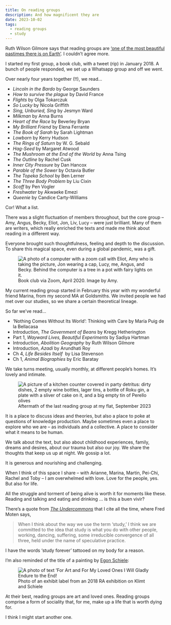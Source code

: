 ```yaml
---
title: On reading groups
description: And how magnificent they are 
date: 2023-10-02
tags:
  - reading groups
  - study  
---
```


Ruth Wilson Gilmore says that reading groups are [‘one of the most beautiful pastimes there is on Earth’](https://onbeing.org/programs/ruth-wilson-gilmore-where-life-is-precious-life-is-precious/). I couldn’t agree more.

I started my first group, a book club, with a tweet (rip) in January 2018. A bunch of people responded, we set up a Whatsapp group and off we went. 

Over nearly four years together (!!), we read… 

- *Lincoln in the Bardo* by George Saunders
- *How to survive the plague* by David France
- *Flights* by Olga Tokarczuk
- *So Lucky* by Nicola Griffith
- *Sing, Unburied, Sing* by Jesmyn Ward
- *Milkman* by Anna Burns
- *Heart of the Race* by Beverley Bryan
- *My Brilliant Friend* by Elena Ferrante
- *The Book of Sarah* by Sarah Lightman
- *Lowborn* by Kerry Hudson
- *The Rings of Saturn* by W. G. Sebald
- *Hag-Seed* by Margaret Atwood
- *The Mushroom at the End of the World* by Anna Tsing
- *The Outline* by Rachel Cusk
- *Inner City Pressure* by Dan Hancox
- *Parable of the Sower* by Octavia Butler
- *The Topeka School* by Ben Lerner
- *The Three Body Problem* by Liu Cixin
- *Scoff* by Pen Vogler
- *Freshwater* by Akwaeke Emezi
- *Queenie* by Candice Carty-Williams 

Cor! What a list.

There was a slight fluctuation of members throughout, but the core group – Amy, Angus, Becky, Eliot, Jon, Liv, Lucy – were just brilliant. Many of them are writers, which really enriched the texts and made me think about reading in a different way. 

Everyone brought such thoughtfulness, feeling and depth to the discussion. To share this magical space, even during a global pandemic, was a gift. 

<figure>
  <img src="https://d2w9rnfcy7mm78.cloudfront.net/23919960/original_d0a3a3c909e964878dd77ffc73c3cbde.jpg?1696162296?bc=0" alt="A photo of a computer with a zoom call with Eliot, Amy who is taking the picture, Jon wearing a cap, Lucy, me, Angus, and Becky. Behind the computer is a tree in a pot with fairy lights on it.">
  <figcaption class="small-text">Book club via Zoom, April 2020. Image by Amy.</figcaption>
</figure>

My current reading group started in February this year with my wonderful friend Marina, from my second MA at Goldsmiths. We invited people we had met over our studies, so we share a certain theoretical lineage. 

So far we’ve read… 

- ‘Nothing Comes Without Its World’: Thinking with Care by María Puig de la Bellacasa
- Introduction, *The Government of Beans* by Kregg Hetherington
- Part 1, *Wayward Lives, Beautiful Experiments* by Sadiya Hartman
- Introduction, *Abolition Geography* by Ruth Wilson Gilmore
- Introduction, *Azadi* by Arundhati Roy
- Ch 4, *Life Besides Itself* &nbsp;by Lisa Stevenson
- Ch 1, *Animal Biographies* by Eric Baratay

We take turns meeting, usually monthly, at different people’s homes. It’s lovely and intimate.

<figure>
  <img src="https://d2w9rnfcy7mm78.cloudfront.net/23919961/original_67494b12ca91842c77607daf03dcdc53.jpg?1696162301?bc=0" alt="A picture of a kitchen counter covered in party detritus: dirty dishes, 2 empty wine bottles, lager tins, a bottle of Roku gin, a plate with a sliver of cake on it, and a big empty tin of Perello olives">
  <figcaption class="small-text">Aftermath of the last reading group at my flat, September 2023</figcaption>
</figure>

It is a place to discuss ideas and theories, but also a place to poke at questions of knowledge production. Maybe sometimes even a place to explore who we are – as individuals and a collective. A place to consider what it means to be human.

We talk about the text, but also about childhood experiences, family, dreams and desires, about our trauma but also our joy. We share the thoughts that keep us up at night. We gossip a&nbsp;lot. 

It is generous and nourishing and challenging.

When I think of this space I share – with Arianne, Marina, Martin, Pei-Chi, Rachel and Toby – I am overwhelmed with love. Love for the people, yes. But also for life. 

All the struggle and torment of being alive is worth it for moments like these. Reading and talking and eating and drinking ... is this a buen vivir? 

There’s a quote from [*The Undercommons*](https://www.minorcompositions.info/wp-content/uploads/2013/04/undercommons-web.pdf) that I cite all the time, where Fred Moten says,  

> When I think about the way we use the term ‘study,’ I think we are committed to the idea that study is what you do with other people, working, dancing, suffering, some irreducible convergence of all three, held under the name of speculative practice.


I have the words ‘study forever’ tattooed on my body for a reason.

I’m also reminded of the title of a painting by [Egon Schiele](https://commons.wikimedia.org/wiki/File:Egon_Schiele_-_I_Will_Gladly_Endure_for_Art_and_My_Loved_Ones,_1912_-_Google_Art_Project.jpg): 

<figure>
  <img src="https://d2w9rnfcy7mm78.cloudfront.net/23920013/original_2fd8c62abbd072c649e26895d2bcff06.png?1696163134?bc=0" alt="A photo of text ’For Art and For My Loved Ones I Will Gladly Endure to the End!">
  <figcaption class="small-text">Photo of an exhibit label from an 2018 RA exhibition on Klimt and Schiele</figcaption>
</figure>

At their best, reading groups are art and loved ones. Reading groups comprise a form of sociality that, for me, make up a life that is worth dying for.

I think I might start another one. 